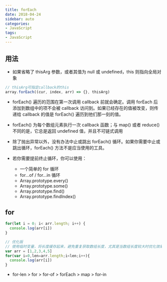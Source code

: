```yaml
---
title: forEach
date: 2018-04-24
sidebar: auto
categories:
- JavaScript
tags:
- JavaScript
---
```


##  用法
-   如果省略了 thisArg 参数，或者其值为 null 或 undefined，this 则指向全局对象
```js
// thisArg可指定callback的this
array.forEach((cur, index, arr) => {}, thisArg)
```
-   forEach() 遍历的范围在第一次调用 callback 前就会确定。调用 forEach 后添加到数组中的项不会被 callback 访问到。如果已经存在的值被改变，则传递给 callback 的值是 forEach() 遍历到他们那一刻的值。

-   forEach() 为每个数组元素执行一次 callback 函数；与 map() 或者 reduce() 不同的是，它总是返回 undefined 值，并且不可链式调用

-    除了抛出异常以外，没有办法中止或跳出 forEach() 循环。如果你需要中止或跳出循环，forEach() 方法不是应当使用的工具。

-   若你需要提前终止循环，你可以使用：

    -   一个简单的 for 循环
    -   for...of / for...in 循环
    -   Array.prototype.every()
    -   Array.prototype.some()
    -   Array.prototype.find()
    -   Array.prototype.findIndex()

##  for
```js
for(let i = 0; i< arr.length; i++) {
  console.log(arr[i])
}

// 优化版
// 使用临时变量，将长度缓存起来，避免重复获取数组长度，尤其是当数组长度较大时优化效果才会更加明显。
var arr = [1,2,3,4,5]
for(var i=0,len=arr.length;i<len;i++){
  console.log(arr[i])
}
```
- for-len > for > for-of > forEach > map > for-in